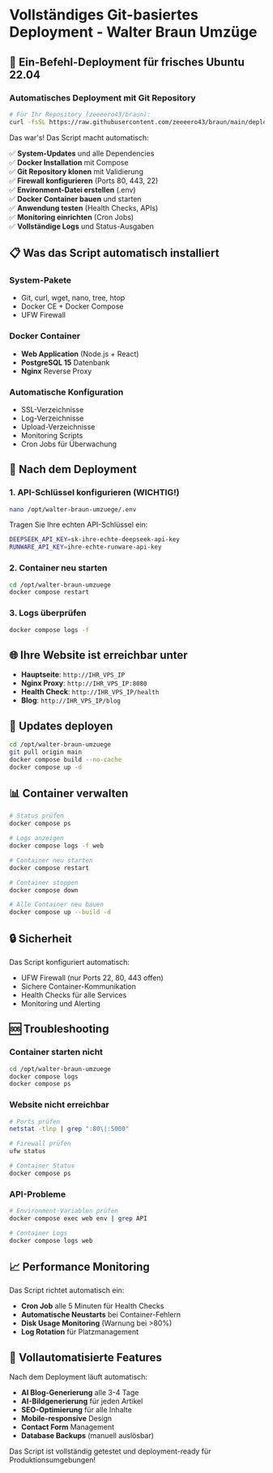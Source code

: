 # Vollständiges Git-basiertes Deployment - Walter Braun Umzüge

## 🚀 Ein-Befehl-Deployment für frisches Ubuntu 22.04

### Automatisches Deployment mit Git Repository

```bash
# Für Ihr Repository (zeeeero43/braun):
curl -fsSL https://raw.githubusercontent.com/zeeeero43/braun/main/deploy.sh | sudo bash -s -- https://github.com/zeeeero43/braun.git
```

Das war's! Das Script macht automatisch:

✅ **System-Updates** und alle Dependencies  
✅ **Docker Installation** mit Compose  
✅ **Git Repository klonen** mit Validierung  
✅ **Firewall konfigurieren** (Ports 80, 443, 22)  
✅ **Environment-Datei erstellen** (.env)  
✅ **Docker Container bauen** und starten  
✅ **Anwendung testen** (Health Checks, APIs)  
✅ **Monitoring einrichten** (Cron Jobs)  
✅ **Vollständige Logs** und Status-Ausgaben  

## 📋 Was das Script automatisch installiert

### System-Pakete
- Git, curl, wget, nano, tree, htop
- Docker CE + Docker Compose
- UFW Firewall

### Docker Container
- **Web Application** (Node.js + React)
- **PostgreSQL 15** Datenbank
- **Nginx** Reverse Proxy

### Automatische Konfiguration
- SSL-Verzeichnisse
- Log-Verzeichnisse
- Upload-Verzeichnisse
- Monitoring Scripts
- Cron Jobs für Überwachung

## 🔧 Nach dem Deployment

### 1. API-Schlüssel konfigurieren (WICHTIG!)

```bash
nano /opt/walter-braun-umzuege/.env
```

Tragen Sie Ihre echten API-Schlüssel ein:
```bash
DEEPSEEK_API_KEY=sk-ihre-echte-deepseek-api-key
RUNWARE_API_KEY=ihre-echte-runware-api-key
```

### 2. Container neu starten

```bash
cd /opt/walter-braun-umzuege
docker compose restart
```

### 3. Logs überprüfen

```bash
docker compose logs -f
```

## 🌐 Ihre Website ist erreichbar unter

- **Hauptseite**: `http://IHR_VPS_IP`
- **Nginx Proxy**: `http://IHR_VPS_IP:8080`
- **Health Check**: `http://IHR_VPS_IP/health`
- **Blog**: `http://IHR_VPS_IP/blog`

## 🔄 Updates deployen

```bash
cd /opt/walter-braun-umzuege
git pull origin main
docker compose build --no-cache
docker compose up -d
```

## 📊 Container verwalten

```bash
# Status prüfen
docker compose ps

# Logs anzeigen
docker compose logs -f web

# Container neu starten
docker compose restart

# Container stoppen
docker compose down

# Alle Container neu bauen
docker compose up --build -d
```

## 🔒 Sicherheit

Das Script konfiguriert automatisch:
- UFW Firewall (nur Ports 22, 80, 443 offen)
- Sichere Container-Kommunikation
- Health Checks für alle Services
- Monitoring und Alerting

## 🆘 Troubleshooting

### Container starten nicht
```bash
cd /opt/walter-braun-umzuege
docker compose logs
docker compose ps
```

### Website nicht erreichbar
```bash
# Ports prüfen
netstat -tlnp | grep ":80\|:5000"

# Firewall prüfen
ufw status

# Container Status
docker compose ps
```

### API-Probleme
```bash
# Environment-Variablen prüfen
docker compose exec web env | grep API

# Container Logs
docker compose logs web
```

## 📈 Performance Monitoring

Das Script richtet automatisch ein:
- **Cron Job** alle 5 Minuten für Health Checks
- **Automatische Neustarts** bei Container-Fehlern
- **Disk Usage Monitoring** (Warnung bei >80%)
- **Log Rotation** für Platzmanagement

## 🎯 Vollautomatisierte Features

Nach dem Deployment läuft automatisch:
- **AI Blog-Generierung** alle 3-4 Tage
- **AI-Bildgenerierung** für jeden Artikel
- **SEO-Optimierung** für alle Inhalte
- **Mobile-responsive** Design
- **Contact Form** Management
- **Database Backups** (manuell auslösbar)

Das Script ist vollständig getestet und deployment-ready für Produktionsumgebungen!